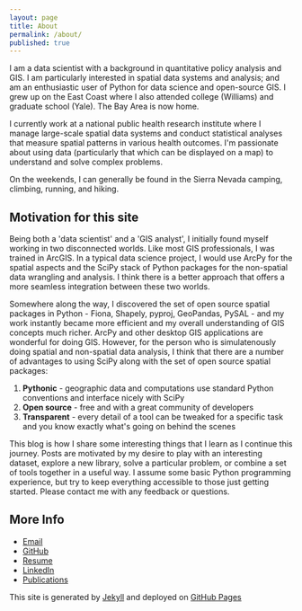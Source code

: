 ```yaml
---
layout: page
title: About
permalink: /about/
published: true
---
```


I am a data scientist with a background in quantitative policy analysis and GIS. I am particularly interested in spatial data systems and analysis; and am an enthusiastic user of Python for data science and open-source GIS. I grew up on the East Coast where I also attended college (Williams) and graduate school (Yale). The Bay Area is now home.

I currently work at a national public health research institute where I manage large-scale spatial data systems and conduct statistical analyses that measure spatial patterns in various health outcomes. I'm passionate about using data (particularly that which can be displayed on a map) to understand and solve complex problems.

On the weekends, I can generally be found in the Sierra Nevada camping, climbing, running, and hiking. 

## Motivation for this site
Being both a 'data scientist' and a 'GIS analyst', I initially found myself working in two disconnected worlds. Like most GIS professionals, I was trained in ArcGIS. In a typical data science project, I would use ArcPy for the spatial aspects and the SciPy stack of Python packages for the non-spatial data wrangling and analysis. I think there is a better approach that offers a more seamless integration between these two worlds. 

Somewhere along the way, I discovered the set of open source spatial packages in Python - Fiona, Shapely, pyproj, GeoPandas, PySAL - and my work instantly became more efficient and my overall understanding of GIS concepts much richer. ArcPy and other desktop GIS applications are wonderful for doing GIS. However, for the person who is simulatenously doing spatial and non-spatial data analysis, I think that there are a number of advantages to using SciPy along with the set of open source spatial packages:

1. **Pythonic** - geographic data and computations use standard Python conventions and interface nicely with SciPy
2. **Open source** - free and with a great community of developers
3. **Transparent** - every detail of a tool can be tweaked for a specific task and you know exactly what's going on behind the scenes

This blog is how I share some interesting things that I learn as I continue this journey. Posts are motivated by my desire to play with an interesting dataset, explore a new library, solve a particular problem, or combine a set of tools together in a useful way. I assume some basic Python programming experience, but try to keep everything accessible to those just getting started. Please contact me with any feedback or questions.

## More Info
- [Email](mailto:andrew.gaidus@gmail.com)
- [GitHub](https://github.com/agaidus)
- [Resume](/Gaidus_Resume_0816.pdf)
- [LinkedIn](https://www.linkedin.com/in/andrew-gaidus-59606124)
- [Publications](https://www.researchgate.net/profile/Andrew_Gaidus)

This site is generated by [Jekyll](http://jekyllrb.com/) and deployed on [GitHub Pages](https://pages.github.com/)
